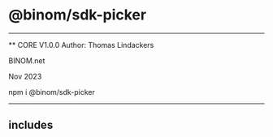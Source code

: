 # @binom/sdk-picker
---------------------------------------------------------------------------------
** CORE V1.0.0
Author: Thomas Lindackers 

BINOM.net

Nov 2023

npm i @binom/sdk-picker

---------------------------------------------------------------------------------

## includes


